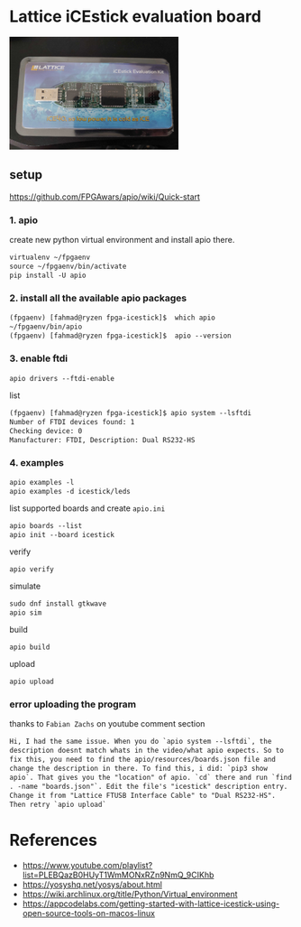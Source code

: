 # Lattice iCEstick evaluation board

<img src="./images/20230502_120320_reduced.jpg" width="300" height="200" alt="theboard">

## setup

https://github.com/FPGAwars/apio/wiki/Quick-start

### 1. apio

create new python virtual environment and install apio there.

```shell
virtualenv ~/fpgaenv
source ~/fpgaenv/bin/activate
pip install -U apio
```

### 2. install all the available apio packages

```shell
(fpgaenv) [fahmad@ryzen fpga-icestick]$  which apio
~/fpgaenv/bin/apio
(fpgaenv) [fahmad@ryzen fpga-icestick]$  apio --version
```

### 3. enable ftdi

```shell
apio drivers --ftdi-enable
```

list

```shell
(fpgaenv) [fahmad@ryzen fpga-icestick]$ apio system --lsftdi
Number of FTDI devices found: 1
Checking device: 0
Manufacturer: FTDI, Description: Dual RS232-HS
```

### 4. examples

```shell
apio examples -l
apio examples -d icestick/leds
```

list supported boards and create `apio.ini`

```shell
apio boards --list
apio init --board icestick
```

verify

```shell
apio verify
```

simulate

```shell
sudo dnf install gtkwave
apio sim
```

build

```shell
apio build
```

upload

```shell
apio upload
```

### error uploading the program

thanks to `Fabian Zachs` on youtube comment section

```
Hi, I had the same issue. When you do `apio system --lsftdi`, the description doesnt match whats in the video/what apio expects. So to fix this, you need to find the apio/resources/boards.json file and change the description in there. To find this, i did: `pip3 show apio`. That gives you the "location" of apio. `cd` there and run `find . -name "boards.json"`. Edit the file's "icestick" description entry. Change it from "Lattice FTUSB Interface Cable" to "Dual RS232-HS". Then retry `apio upload`
```

# References

- https://www.youtube.com/playlist?list=PLEBQazB0HUyT1WmMONxRZn9NmQ_9CIKhb
- https://yosyshq.net/yosys/about.html
- https://wiki.archlinux.org/title/Python/Virtual_environment
- https://appcodelabs.com/getting-started-with-lattice-icestick-using-open-source-tools-on-macos-linux
